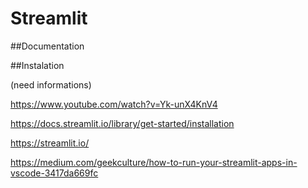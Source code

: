 # Streamlit

##Documentation 


##Instalation 

(need informations)




https://www.youtube.com/watch?v=Yk-unX4KnV4


https://docs.streamlit.io/library/get-started/installation 


https://streamlit.io/


https://medium.com/geekculture/how-to-run-your-streamlit-apps-in-vscode-3417da669fc



